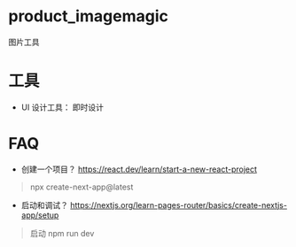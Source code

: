 # product_imagemagic
图片工具


# 工具
+ UI 设计工具： 即时设计

# FAQ
+ 创建一个项目？ https://react.dev/learn/start-a-new-react-project
> npx create-next-app@latest

+ 启动和调试？ https://nextjs.org/learn-pages-router/basics/create-nextjs-app/setup
> 启动 npm run dev